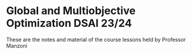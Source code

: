# Global and Multiobjective Optimization DSAI 23/24

These are the notes and material of the course lessons held by Professor Manzoni